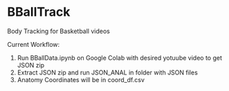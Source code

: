 # BBallTrack
 Body Tracking for Basketball videos

Current Workflow: 

1. Run BBallData.ipynb on Google Colab with desired yotuube video to get JSON zip
2. Extract JSON zip and run JSON_ANAL in folder with JSON files
3. Anatomy Coordinates will be in coord_df.csv
